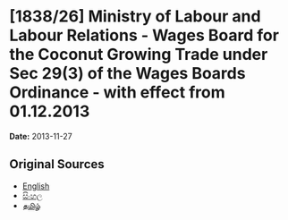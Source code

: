 # [1838/26] Ministry of Labour and Labour Relations - Wages Board for the Coconut Growing Trade under Sec 29(3) of the Wages Boards Ordinance - with effect from 01.12.2013

**Date:** 2013-11-27

## Original Sources

- [English](https://documents.gov.lk/view/extra-gazettes/2013/11/1838-26_E.pdf)
- [සිංහල](https://documents.gov.lk/view/extra-gazettes/2013/11/1838-26_S.pdf)
- [தமிழ்](https://documents.gov.lk/view/extra-gazettes/2013/11/1838-26_T.pdf)
